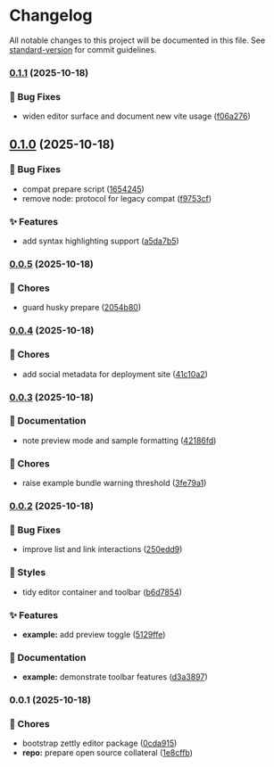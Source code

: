# Changelog

All notable changes to this project will be documented in this file. See [standard-version](https://github.com/conventional-changelog/standard-version) for commit guidelines.

### [0.1.1](https://github.com/programinglive/zettly-editor/compare/v0.1.0...v0.1.1) (2025-10-18)


### 🐛 Bug Fixes

* widen editor surface and document new vite usage ([f06a276](https://github.com/programinglive/zettly-editor/commit/f06a2766f73788b17a9be59f1ddbe80c1a19a3f6))

## [0.1.0](https://github.com/programinglive/zettly-editor/compare/v0.0.5...v0.1.0) (2025-10-18)


### 🐛 Bug Fixes

* compat prepare script ([1654245](https://github.com/programinglive/zettly-editor/commit/16542453e9dd150aa3d2feb857c09e487a655755))
* remove node: protocol for legacy compat ([f9753cf](https://github.com/programinglive/zettly-editor/commit/f9753cfc3125b3b6daa3099599abd920e2ba3019))


### ✨ Features

* add syntax highlighting support ([a5da7b5](https://github.com/programinglive/zettly-editor/commit/a5da7b564f5779fef45ccf68e461376a7a04a10f))

### [0.0.5](https://github.com/programinglive/zettly-editor/compare/v0.0.4...v0.0.5) (2025-10-18)


### 🧹 Chores

* guard husky prepare ([2054b80](https://github.com/programinglive/zettly-editor/commit/2054b80ea2ac71c34a9a885ad27cb6118eae5a3d))

### [0.0.4](https://github.com/programinglive/zettly-editor/compare/v0.0.3...v0.0.4) (2025-10-18)


### 🧹 Chores

* add social metadata for deployment site ([41c10a2](https://github.com/programinglive/zettly-editor/commit/41c10a27c3025d4d9e89e63ba405158cf8b18669))

### [0.0.3](https://github.com/programinglive/zettly-editor/compare/v0.0.2...v0.0.3) (2025-10-18)


### 📝 Documentation

* note preview mode and sample formatting ([42186fd](https://github.com/programinglive/zettly-editor/commit/42186fd2928b42699db40070be12a65ad4310e4a))


### 🧹 Chores

* raise example bundle warning threshold ([3fe79a1](https://github.com/programinglive/zettly-editor/commit/3fe79a1f42f499d6d24e8a4101f3abac2c7140a8))

### [0.0.2](https://github.com/programinglive/zettly-editor/compare/v0.0.1...v0.0.2) (2025-10-18)


### 🐛 Bug Fixes

* improve list and link interactions ([250edd9](https://github.com/programinglive/zettly-editor/commit/250edd9e5e3827e83311f6388c1e19f25ad843f0))


### 💄 Styles

* tidy editor container and toolbar ([b6d7854](https://github.com/programinglive/zettly-editor/commit/b6d7854df273282f2a1509053cbdfd48a3123e76))


### ✨ Features

* **example:** add preview toggle ([5129ffe](https://github.com/programinglive/zettly-editor/commit/5129ffec6652451a1010fa7c5929ee522eb89fce))


### 📝 Documentation

* **example:** demonstrate toolbar features ([d3a3897](https://github.com/programinglive/zettly-editor/commit/d3a3897ccaaabcf4ac205e1ef5ce37a0841a63a4))

### 0.0.1 (2025-10-18)


### 🧹 Chores

* bootstrap zettly editor package ([0cda915](https://github.com/programinglive/zettly-editor/commit/0cda915c4a3d45b0c320167014a50021573003c6))
* **repo:** prepare open source collateral ([1e8cffb](https://github.com/programinglive/zettly-editor/commit/1e8cffb7d3045f90dddf571faaa39ded7ec7f87e))
